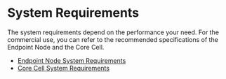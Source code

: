 # System Requirements <a id="system-requirements"></a>

The system requirements depend on the performance your need. For the commercial use, you can refer to the recommended specifications of the Endpoint Node and the Core Cell.

- [Endpoint Node System Requirements](../../endpoint-node/system-requirements.md)
- [Core Cell System Requirements](../../core-cell/system-requirements.md)

